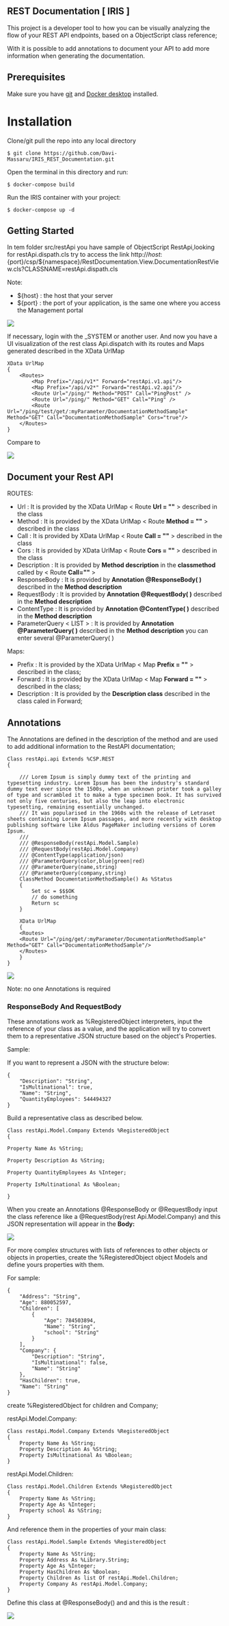 ## REST Documentation [ IRIS ]
This project is a developer tool to how you can be visually analyzing the flow of your REST API endpoints, based on a ObjectScript class reference;

With it is possible to add annotations to document your API to add more information when generating the documentation.

## Prerequisites

Make sure you have [git](https://git-scm.com/book/en/v2/Getting-Started-Installing-Git) and [Docker desktop](https://www.docker.com/products/docker-desktop) installed.

# Installation 

Clone/git pull the repo into any local directory

```
$ git clone https://github.com/Davi-Massaru/IRIS_REST_Documentation.git
```

Open the terminal in this directory and run:

```
$ docker-compose build
```

Run the IRIS container with your project:

```
$ docker-compose up -d
```
## Getting Started

In tem folder src/restApi you have sample of ObjectScript RestApi,looking for restApi.dispath.cls
try to access the link http://${host}:${port}/csp/${namespace}/RestDocumentation.View.DocumentationRestView.cls?CLASSNAME=restApi.dispath.cls

Note: 
- ${host} : the host that your server
- ${port} : the port of your application, is the same one where you access the Management portal

<img src="https://github.com/Davi-Massaru/IRIS_REST_Documentation/blob/main/READMEFILES/show.gif?raw=true"></img>

If necessary, login with the _SYSTEM or another user.
And now you have a UI visualization of the rest class Api.dispatch with its routes and Maps generated described in the XData UrlMap

```
XData UrlMap
{
    <Routes>
        <Map Prefix="/api/v1*" Forward="restApi.v1.api"/>
        <Map Prefix="/api/v2*" Forward="restApi.v2.api"/>
        <Route Url="/ping/" Method="POST" Call="PingPost" />
        <Route Url="/ping/" Method="GET" Call="Ping" />
        <Route Url="/ping/test/get/:myParameter/DocumentationMethodSample" Method="GET" Call="DocumentationMethodSample" Cors="true"/>
    </Routes>
}
```

Compare to

<img src="https://github.com/Davi-Massaru/IRIS_REST_Documentation/blob/main/READMEFILES/ui.png?raw=true"></img>

## Document your Rest API

ROUTES:
 - Url : It is provided by the XData UrlMap < Route __Url = ""__  >  described in the class
 - Method :  It is provided by the XData UrlMap < Route __Method = ""__  >  described in the class
 - Call :  It is provided by XData UrlMap < Route __Call = ""__  > described in the class
 - Cors : It is provided by XData UrlMap < Route __Cors = ""__  > described in the class
 - Description : It is provided by __Method description__ in the __classmethod__ called by < Route __Call=""__ >  
 - ResponseBody : It is provided by __Annotation @ResponseBody( )__ described in the __Method description__
 - RequestBody :  It is provided by __Annotation @RequestBody( )__ described in the __Method description__
 - ContentType :  It is provided by __Annotation @ContentType( )__ described in the __Method description__
 - ParameterQuery < LIST > :  It is provided by __Annotation @ParameterQuery( )__ described in the __Method description__ you can enter several @ParameterQuery( )

Maps: 
 - Prefix : It is provided by the XData UrlMap < Map __Prefix = ""__  >  described in the class;
 - Forward : It is provided by the XData UrlMap < Map __Forward = ""__  >  described in the class;
 - Description : It is provided by the __Description class__  described in the class caled in Forward;

## Annotations

The Annotations are defined in the description of the method and are used to add additional information to the RestAPI documentation;

```
Class restApi.api Extends %CSP.REST
{

    /// Lorem Ipsum is simply dummy text of the printing and typesetting industry. Lorem Ipsum has been the industry's standard dummy text ever since the 1500s, when an unknown printer took a galley of type and scrambled it to make a type specimen book. It has survived not only five centuries, but also the leap into electronic typesetting, remaining essentially unchanged. 
    /// It was popularised in the 1960s with the release of Letraset sheets containing Lorem Ipsum passages, and more recently with desktop publishing software like Aldus PageMaker including versions of Lorem Ipsum.
    /// 
    /// @ResponseBody(restApi.Model.Sample)
    /// @RequestBody(restApi.Model.Company)
    /// @ContentType(application/json)
    /// @ParameterQuery(color,blue|green|red)
    /// @ParameterQuery(name,string)
    /// @ParameterQuery(company,string)
    ClassMethod DocumentationMethodSample() As %Status
    {
        Set sc = $$$OK
        // do something
        Return sc
    }

    XData UrlMap
    {
    <Routes>
    <Route Url="/ping/get/:myParameter/DocumentationMethodSample" Method="GET" Call="DocumentationMethodSample"/>
    </Routes>
    }
}
```

<img src="https://github.com/Davi-Massaru/IRIS_REST_Documentation/blob/main/READMEFILES/DocumentationMethodSample.png?raw=true"></img>

Note: no one Annotations is required

### ResponseBody And RequestBody 

These annotations work as %RegisteredObject interpreters, input the reference of your class as a value, and the application will try to convert them to a representative JSON structure based on the object's Properties.

Sample: 

If you want to represent a JSON with the structure below:
```
{
    "Description": "String",
    "IsMultinational": true,
    "Name": "String",
    "QuantityEmployees": 544494327
}
```

Build a representative class as described below.

```
Class restApi.Model.Company Extends %RegisteredObject
{

Property Name As %String;

Property Description As %String;

Property QuantityEmployees As %Integer;

Property IsMultinational As %Boolean;

}
```
When you create an Annotations @ResponseBody or @RequestBody input the class reference like a @RequestBody(rest Api.Model.Company) and this JSON representation will appear in the __Body:__

<img src="https://github.com/Davi-Massaru/IRIS_REST_Documentation/blob/main/READMEFILES/Body.png?raw=true"></img>

For more complex structures with lists of references to other objects or objects in properties, create the %RegisteredObject object Models and define yours properties with them.

For sample:

```
{
    "Address": "String",
    "Age": 880052597,
    "Children": [
        {
            "Age": 784503894,
            "Name": "String",
            "school": "String"
        }
    ],
    "Company": {
        "Description": "String",
        "IsMultinational": false,
        "Name": "String"
    },
    "HasChildren": true,
    "Name": "String"
}
```

create %RegisteredObject for children and Company;

restApi.Model.Company:
```
Class restApi.Model.Company Extends %RegisteredObject
{
    Property Name As %String;
    Property Description As %String;
    Property IsMultinational As %Boolean;
}
```

restApi.Model.Children: 
```
Class restApi.Model.Children Extends %RegisteredObject
{
    Property Name As %String;
    Property Age As %Integer;
    Property school As %String;
}

```

And reference them in the properties of your main class:

```
Class restApi.Model.Sample Extends %RegisteredObject
{
    Property Name As %String;
    Property Address As %Library.String;
    Property Age As %Integer;
    Property HasChildren As %Boolean;
    Property Children As list Of restApi.Model.Children;
    Property Company As restApi.Model.Company;
}

```
Define this class at @ResponseBody() and and this is the result :

<img src="https://github.com/Davi-Massaru/IRIS_REST_Documentation/blob/main/READMEFILES/response.png?raw=true"></img>
